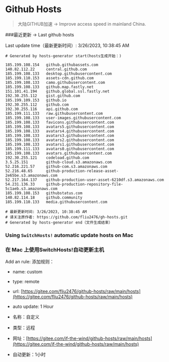 # Github Hosts

>大陆GITHUB加速 -> Improve access speed in mainland China. 

###最近更新  -> Last github hosts

Last update time（最新更新时间）: 3/26/2023, 10:38:45 AM

```base
# Generated by hosts-generator start(hosts生成开始：) 

185.199.108.154   github.githubassets.com
140.82.112.22     central.github.com
185.199.108.133   desktop.githubusercontent.com
185.199.110.153   assets-cdn.github.com
185.199.108.133   camo.githubusercontent.com
185.199.108.133   github.map.fastly.net
151.101.41.194    github.global.ssl.fastly.net
192.30.255.112    gist.github.com
185.199.109.153   github.io
192.30.255.112    github.com
192.30.255.116    api.github.com
185.199.111.133   raw.githubusercontent.com
185.199.108.133   user-images.githubusercontent.com
185.199.108.133   favicons.githubusercontent.com
185.199.108.133   avatars5.githubusercontent.com
185.199.108.133   avatars4.githubusercontent.com
185.199.108.133   avatars3.githubusercontent.com
185.199.108.133   avatars2.githubusercontent.com
185.199.108.133   avatars1.githubusercontent.com
185.199.111.133   avatars0.githubusercontent.com
185.199.108.133   avatars.githubusercontent.com
192.30.255.121    codeload.github.com
3.5.25.151        github-cloud.s3.amazonaws.com
52.216.221.57     github-com.s3.amazonaws.com
52.216.48.65      github-production-release-asset-2e65be.s3.amazonaws.com
52.217.164.137    github-production-user-asset-6210df.s3.amazonaws.com
54.231.136.33     github-production-repository-file-5c1aeb.s3.amazonaws.com
185.199.108.153   githubstatus.com
140.82.114.18     github.community
185.199.110.133   media.githubusercontent.com

# 最新更新时间: 3/26/2023, 10:38:45 AM
# 请关注原作者: https://github.com/fliu2476/gh-hosts.git
# Generated by hosts-generator end（文件生成结束）
```

### Using `SwitchHosts!` automatic update hosts on Mac
### **在 Mac 上使用SwitchHosts!自动更新主机**
Add an rule:
添加规则：
- name: custom
- type: remote
- url: [https://gitee.com/fliu2476/github-hosts/raw/main/hosts](https://gitee.com/fliu2476/github-hosts/raw/main/hosts)
- auto update: 1 Hour

- 名称：自定义
- 类型：远程
- 网址：[https://gitee.com/if-the-wind/github-hosts/raw/main/hosts](https://gitee.com/if-the-wind/github-hosts/raw/main/hosts)
- 自动更新：1小时

